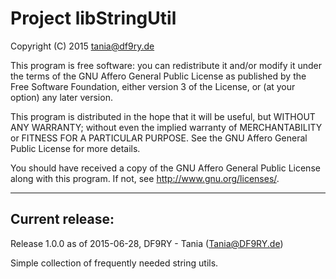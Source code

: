 
Project libStringUtil
=====================

Copyright (C) 2015  tania@df9ry.de

This program is free software: you can redistribute it and/or modify
it under the terms of the GNU Affero General Public License as
published by the Free Software Foundation, either version 3 of the
License, or (at your option) any later version.

This program is distributed in the hope that it will be useful,
but WITHOUT ANY WARRANTY; without even the implied warranty of
MERCHANTABILITY or FITNESS FOR A PARTICULAR PURPOSE.  See the
GNU Affero General Public License for more details.

You should have received a copy of the GNU Affero General Public License
along with this program.  If not, see <http://www.gnu.org/licenses/>.

------------------------------------------------------------------------

Current release:
----------------

Release 1.0.0 as of 2015-06-28, DF9RY - Tania (Tania@DF9RY.de)

Simple collection of frequently needed string utils.
